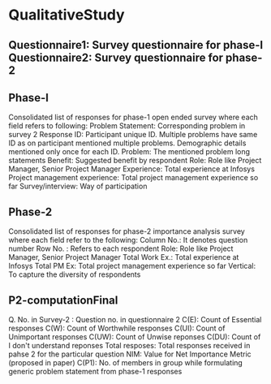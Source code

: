 QualitativeStudy
================
Questionnaire1: Survey questionnaire for phase-I
Questionnaire2: Survey questionnaire for phase-2
-------------
Phase-I
---------
Consolidated list of responses for phase-1 open ended survey where each field refers to following:
Problem Statement: Corresponding problem in survey 2
Response ID: Participant unique ID. Multiple problems have same ID as on participant mentioned multiple problems. Demographic details mentioned only once for each ID.
Problem: The mentioned problem long statements
Benefit: Suggested benefit by respondent
Role: Role like Project Manager, Senior Project Manager
Experience: Total experience at Infosys
Project management experience: Total project management experience so far
Survey/interview: Way of participation

Phase-2
---------
Consolidated list of responses for phase-2 importance analysis survey where each field refer to the following:
Column No.: It denotes question number
Row No. : Refers to each respondent
Role: Role like Project Manager, Senior Project Manager
Total Work Ex.: Total experience at Infosys
Total PM Ex: Total project management experience so far
Vertical: To capture the diversity of respondents

P2-computationFinal
-----------
Q. No. in Survey-2	: Question no. in questionnaire 2
C(E): Count of Essential responses
C(W): Count of Worthwhile responses
C(UI): Count of Unimportant responses
C(UW): Count of Unwise reponses
C(DU): Count of I don't understand reponses
Total resposes: Total responses received in pahse 2 for the particular question
NIM: Value for Net Importance Metric (proposed in paper)
C(P1): No. of members in group while formulating generic problem statement from phase-1 responses					



